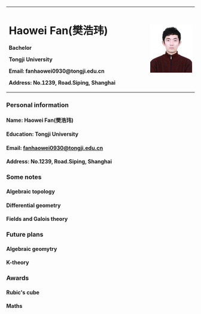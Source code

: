 <table border="0">
  <tr>
    <td width="75%">
      <h1>Haowei Fan(樊浩玮)</h1>
      <p><b>Bachelor</b></p>
      <p><b>Tongji University</b></p>
      <p><b>Email: fanhaowei0930@tongji.edu.cn</b></p>
      <p><b>Address: No.1239, Road.Siping, Shanghai</b></p>
    </td>
    <td width="25%">
      <img src="/111.jpg" width="100%">     
    </td>
  </tr>
</table>

### Personal information
#### Name: Haowei Fan(樊浩玮)
#### Education: Tongji University
#### Email: fanhaowei0930@tongji.edu.cn
#### Address: No.1239, Road.Siping, Shanghai

### Some notes
#### Algebraic topology
#### Differential geometry
#### Fields and Galois theory

### Future plans
#### Algebraic geomytry
#### K-theory

### Awards
#### Rubic's cube
#### Maths
